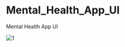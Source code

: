 # Mental_Health_App_UI

Mental Health App UI

![1](https://github.com/BilalSevinc16/Mental_Health_App_UI/assets/146417248/42e70b5a-d314-4e7a-a6b1-06b217bb224d)
